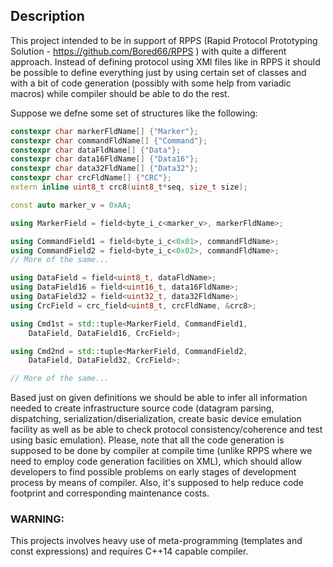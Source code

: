 ## Description
This project intended to be in support of RPPS (Rapid Protocol Prototyping Solution - https://github.com/Bored66/RPPS ) with quite a different approach. Instead of defining protocol using XMl files like in RPPS it should be possible to define everything just by using certain set of classes and with a bit of code generation (possibly with some help from variadic macros) while compiler should be able to do the rest.

Suppose we defne some set of structures like the following:
``` c++
constexpr char markerFldName[] {"Marker"};
constexpr char commandFldName[] {"Command"};
constexpr char dataFldName[] {"Data"};
constexpr char data16FldName[] {"Data16"};
constexpr char data32FldName[] {"Data32"};
constexpr char crcFldName[] {"CRC"};
extern inline uint8_t crc8(uint8_t*seq, size_t size);

const auto marker_v = 0xAA;

using MarkerField = field<byte_i_c<marker_v>, markerFldName>;

using CommandField1 = field<byte_i_c<0x01>, commandFldName>;
using CommandField2 = field<byte_i_c<0x02>, commandFldName>;
// More of the same...

using DataField = field<uint8_t, dataFldName>;
using DataField16 = field<uint16_t, data16FldName>;
using DataField32 = field<uint32_t, data32FldName>;
using CrcField = crc_field<uint8_t, crcFldName, &crc8>;

using Cmd1st = std::tuple<MarkerField, CommandField1,
    DataField, DataField16, CrcField>;

using Cmd2nd = std::tuple<MarkerField, CommandField2,
    DataField, DataField32, CrcField>;

// More of the same...

```
Based just on given definitions we should be able to infer all information needed to create infrastructure source code (datagram parsing, dispatching, serialization/diserialization, create basic device emulation facility as well as be able to check protocol consistency/coherence and test using basic emulation). Please, note that all the code generation is supposed to be done by compiler at compile time (unlike RPPS where we need to employ code generation facilities on XML), which should allow developers to find possible problems on early stages of development process by means of compiler. Also, it's supposed to help reduce code footprint and corresponding maintenance costs.

### WARNING: 
This projects involves heavy use of meta-programming (templates and const expressions) and requires C++14 capable compiler.

